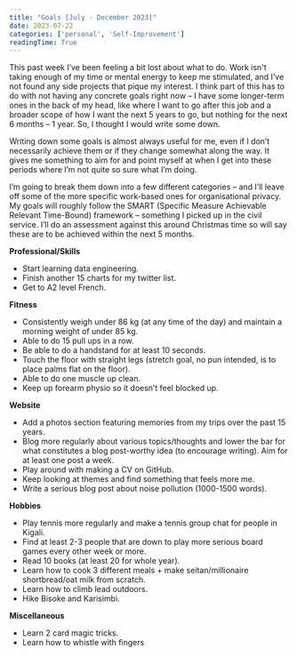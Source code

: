 ```yaml
---
title: "Goals [July - December 2023]"
date: 2023-07-22
categories: ['personal', 'Self-Improvement']
readingTime: True 
---
```

This past week I’ve been feeling a bit lost about what to do. Work isn't taking enough of my time or mental energy to keep me stimulated, and I’ve not found any side projects that pique my interest. I think part of this has to do with not having any concrete goals right now – I have some longer-term ones in the back of my head, like where I want to go after this job and a broader scope of how I want the next 5 years to go, but nothing for the next 6 months – 1 year. So, I thought I would write some down.

Writing down some goals is almost always useful for me, even if I don’t necessarily achieve them or if they change somewhat along the way. It gives me something to aim for and point myself at when I get into these periods where I’m not quite so sure what I’m doing.

I’m going to break them down into a few different categories – and I’ll leave off some of the more specific work-based ones for organisational privacy. My goals will roughly follow the SMART (Specific Measure Achievable Relevant Time-Bound) framework – something I picked up in the civil service. I’ll do an assessment against this around Christmas time so will say these are to be achieved within the next 5 months.

**Professional/Skills** 

* Start learning data engineering.
* Finish another 15 charts for my twitter list.
* Get to A2 level French.

**Fitness** 

* Consistently weigh under 86 kg (at any time of the day) and maintain a morning weight of under 85 kg.
* Able to do 15 pull ups in a row.
* Be able to do a handstand for at least 10 seconds.
* Touch the floor with straight legs (stretch goal, no pun intended, is to place palms flat on the floor).
* Able to do one muscle up clean.
* Keep up forearm physio so it doesn’t feel blocked up.

**Website**

* Add a photos section featuring memories from my trips over the past 15 years.
* Blog more regularly about various topics/thoughts and lower the bar for what constitutes a blog post-worthy idea (to encourage writing). Aim for at least one post a week.
* Play around with making a CV on GitHub.
* Keep looking at themes and find something that feels more me.
* Write a serious blog post about noise pollution (1000-1500 words).

**Hobbies**

* Play tennis more regularly and make a tennis group chat for people in Kigali.
* Find at least 2-3 people that are down to play more serious board games every other week or more.
* Read 10 books (at least 20 for whole year).  
* Learn how to cook 3 different meals + make seitan/millionaire shortbread/oat milk from scratch.
* Learn how to climb lead outdoors.
* Hike Bisoke and Karisimbi.

**Miscellaneous**

* Learn 2 card magic tricks. 
* Learn how to whistle with fingers